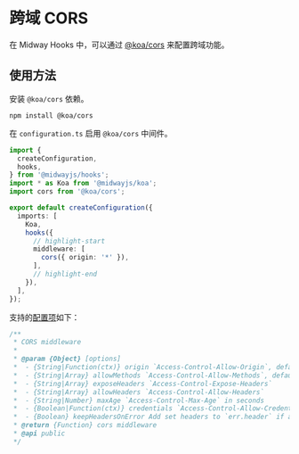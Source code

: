 # 跨域 CORS

在 Midway Hooks 中，可以通过 [@koa/cors](https://github.com/koajs/cors) 来配置跨域功能。

## 使用方法

安装 `@koa/cors` 依赖。

```
npm install @koa/cors
```

在 `configuration.ts` 启用 `@koa/cors` 中间件。

```ts
import {
  createConfiguration,
  hooks,
} from '@midwayjs/hooks';
import * as Koa from '@midwayjs/koa';
import cors from '@koa/cors';

export default createConfiguration({
  imports: [
    Koa,
    hooks({
      // highlight-start
      middleware: [
        cors({ origin: '*' }),
      ],
      // highlight-end
    }),
  ],
});
```

支持的[配置项](https://github.com/koajs/cors#corsoptions)如下：

```javascript
/**
 * CORS middleware
 *
 * @param {Object} [options]
 *  - {String|Function(ctx)} origin `Access-Control-Allow-Origin`, default is request Origin header
 *  - {String|Array} allowMethods `Access-Control-Allow-Methods`, default is 'GET,HEAD,PUT,POST,DELETE,PATCH'
 *  - {String|Array} exposeHeaders `Access-Control-Expose-Headers`
 *  - {String|Array} allowHeaders `Access-Control-Allow-Headers`
 *  - {String|Number} maxAge `Access-Control-Max-Age` in seconds
 *  - {Boolean|Function(ctx)} credentials `Access-Control-Allow-Credentials`, default is false.
 *  - {Boolean} keepHeadersOnError Add set headers to `err.header` if an error is thrown
 * @return {Function} cors middleware
 * @api public
 */
```

